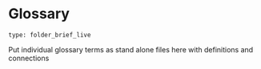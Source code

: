 # Glossary
```ccard
type: folder_brief_live
```

Put individual glossary terms as stand alone files here with definitions and connections